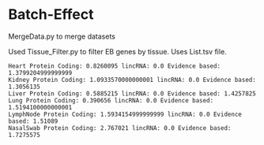 # Batch-Effect


MergeData.py to merge datasets

Used Tissue_Filter.py to filter EB genes by tissue. Uses List.tsv file.


```
Heart Protein Coding: 0.8260095 lincRNA: 0.0 Evidence based: 1.3799204999999999
Kidney Protein Coding: 1.0933570000000001 lincRNA: 0.0 Evidence based: 1.3056135
Liver Protein Coding: 0.5885215 lincRNA: 0.0 Evidence based: 1.4257825
Lung Protein Coding: 0.390656 lincRNA: 0.0 Evidence based: 1.5194100000000001
LymphNode Protein Coding: 1.5934154999999999 lincRNA: 0.0 Evidence based: 1.51089
NasalSwab Protein Coding: 2.767021 lincRNA: 0.0 Evidence based: 1.7275575
```
